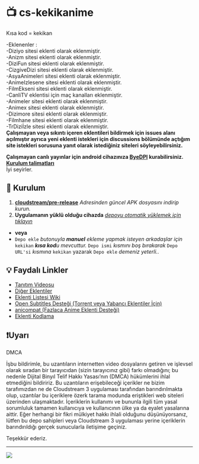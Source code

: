 # 📺 cs-kekikanime

Kısa kod = kekikan

-Eklenenler :                                    
-Diziyo sitesi eklenti olarak eklenmiştir.        
-Anizm sitesi eklenti olarak eklenmiştir.        
-DiziFun sitesi eklenti olarak eklenmiştir.       
-CizgiveDizi sitesi eklenti olarak eklenmiştir.                                 
-AsyaAnimeleri sitesi eklenti olarak eklenmiştir.                                                                                                                                                                                  
-AnimeIzlesene sitesi eklenti olarak eklenmiştir.                                                                                                                                                                                  
-FilmEkseni sitesi eklenti olarak eklenmiştir.                                 
-CanliTV eklentisi için maç kanalları eklenmiştir.                                                                                                                                                                                 
-Animeler sitesi eklenti olarak eklenmiştir.                                                                                                                                     
-Animex sitesi eklenti olarak eklenmiştir.                                                                                                                                     
-Dizimore sitesi eklenti olarak eklenmiştir.   
-Filmhane sitesi eklenti olarak eklenmiştir.   
-TrDiziİzle sitesi eklenti olarak eklenmiştir.                                                                                                                                      
**Çalışmayan veya sıkıntı içeren eklentileri bildirmek için issues alanı açılmıştır ayrıca yeni eklenti istekleri için discussions bölümünde açtığım site istekleri sorusuna yanıt olarak istediğiniz siteleri söyleyebilirsiniz.**


**Çalışmayan canlı yayınlar için android cihazınıza [ByeDPI](https://github.com/dovecoteescapee/ByeDPIAndroid/releases/download/v1.2.0/byedpi-1.2.0.apk) kurabilirsiniz. [Kurulum talimatları](https://www.technopat.net/sosyal/konu/android-vpn-olmadan-sinirsiz-erisim-byedpi.3564707/)**                                                                                                                                                                        
İyi seyirler.

## 💾 Kurulum

1. **[cloudstream/pre-release](https://github.com/recloudstream/cloudstream/releases/tag/pre-release)** _Adresinden güncel APK dosyasını indirip kurun._
2. **Uygulamanın yüklü olduğu cihazda** _[depoyu otomatik yüklemek için tıklayın](https://raw.githubusercontent.com/Kraptor123/cs-kekikanime/refs/heads/builds/plugins.json)_
  - **veya**
  - `Depo ekle` _butonuyla **manuel** ekleme yapmak isteyen arkadaşlar için_ `kekikan` _**kısa kod**u mevcuttur._ `Depo ismi` _kısmını boş bırakarak_ `Depo URL'si` _kısmına_ `kekikan` yazarak `Depo ekle` _demeniz yeterli.._

## 💡 Faydalı Linkler

- [Tanıtım Videosu](https://www.youtube.com/watch?v=CiYK7zrP00c)
- [Diğer Eklentiler](https://rentry.org/cs3-repos)
- [Eklenti Listesi Wiki](https://cloudstream.miraheze.org/wiki/List_of_extensions)
- [Open Subtitles Desteği (Torrent veya Yabancı Eklentiler İçin)](https://recloudstream.github.io/csdocs/integrations/opensubtitles/)
- [anicompat (Fazlaca Anime Eklenti Desteği)](https://youtu.be/0Gl48lL7e9Y)
- [Eklenti Kodlama](https://www.youtube.com/watch?v=gWECdddixyA)


## ❗Uyarı

DMCA

İşbu bildirimle, bu uzantıların internetten video dosyalarını getiren ve işlevsel olarak sıradan bir tarayıcıdan (sizin tarayıcınız gibi) farkı olmadığını; bu nedenle Dijital Binyıl Telif Hakkı Yasası’nın (DMCA) hükümlerini ihlal etmediğini bildiririz. Bu uzantıların erişebileceği içerikler ne bizim tarafımızdan ne de Cloudstream 3 uygulaması tarafından barındırılmakta olup, uzantılar bu içeriklere özerk tarama modunda eriştikleri web siteleri üzerinden ulaşmaktadır. İçeriklerin kullanımı ve bununla ilgili tüm yasal sorumluluk tamamen kullanıcıya ve kullanıcının ülke ya da eyalet yasalarına aittir. Eğer herhangi bir fikri mülkiyet hakkı ihlali olduğunu düşünüyorsanız, lütfen bu depo sahipleri veya Cloudstream 3 uygulaması yerine içeriklerin barındırıldığı gerçek sunucularla iletişime geçiniz.

Teşekkür ederiz.

---

<a href="https://github.com/Kraptor123/cs-kekikanime/graphs/contributors?selectedMetric=additions" target="_blank">
  <img src="https://contrib.rocks/image?repo=Kraptor123/cs-kekikanime" />
</a>
